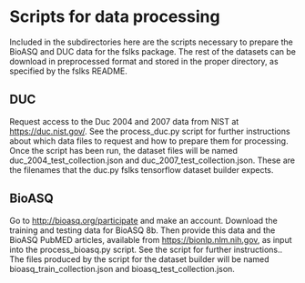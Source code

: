 # Scripts for data processing

Included in the subdirectories here are the scripts necessary to prepare the BioASQ and DUC data for the fslks package. The rest of the datasets can be download in preprocessed format and stored in the proper directory, as specified by the fslks README.

## DUC  
Request access to the Duc 2004 and 2007 data from NIST at https://duc.nist.gov/. See the process_duc.py script for further instructions about which data files to request and how to prepare them for processing. Once the script has been run, the dataset files will be named duc_2004_test_collection.json and duc_2007_test_collection.json. These are the filenames that the duc.py fslks tensorflow dataset builder expects.

## BioASQ
Go to http://bioasq.org/participate and make an account. Download the training and testing data for BioASQ 8b. Then provide this data and the BioASQ PubMED articles, available from https://bionlp.nlm.nih.gov, as input into the process_bioasq.py script. See the script for further instructions.. The files produced by the script for the dataset builder will be named bioasq_train_collection.json and bioasq_test_collection.json.


